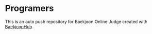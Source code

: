 # Programers
This is an auto push repository for Baekjoon Online Judge created with [BaekjoonHub](https://github.com/BaekjoonHub/BaekjoonHub).
